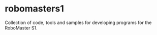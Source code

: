 # robomasters1

Collection of code, tools and samples for developing programs for the RoboMaster S1.

